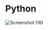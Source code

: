 # Python

![Screenshot (16)](https://github.com/Shambhavisinha0504/Python/assets/127407353/f65f6259-332d-4adb-8b92-8e84f8fd4985)
